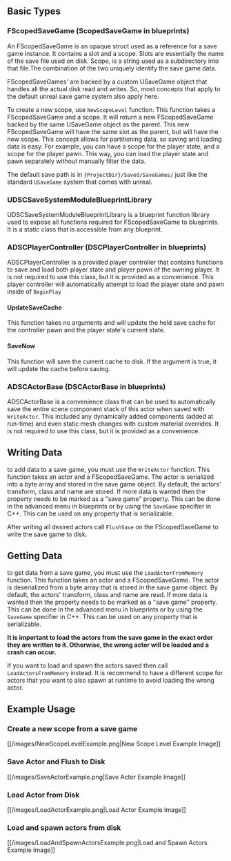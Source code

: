 ## Basic Types

### FScopedSaveGame (ScopedSaveGame in blueprints)

An FScopedSaveGame is an opaque struct used as a reference for a save game instance. It contains a slot and a scope. Slots are essentially the name of the save file used on disk. Scope, is a string used as a subdirectory into that file.The combination of the two uniquely identify the save game data.

FScopedSaveGames' are backed by a custom USaveGame object that handles all the actual disk read and writes. So, most concepts that apply to the default unreal save game system also apply here.

To create a new scope, use `NewScopeLevel` function. This function takes a FScopedSaveGame and a scope. It will return a new FScopedSaveGame backed by the same USaveGame object as the parent. This new FScopedSaveGame will have the same slot as the parent, but will have the new scope. This concept allows for partitioning data, so saving and loading data is easy. For example, you can have a scope for the player state, and a scope for the player pawn. This way, you can load the player state and pawn separately without manually filter the data.

The default save path is in `{ProjectDir}/Saved/SaveGames/` just like the standard `USaveGame` system that comes with unreal.

### UDSCSaveSystemModuleBlueprintLibrary

UDSCSaveSystemModuleBlueprintLibrary is a blueprint function library used to expose all functions required for FScopedSaveGame to blueprints. It is a static class that is accessible from any blueprint.

### ADSCPlayerController (DSCPlayerController in blueprints)

ADSCPlayerController is a provided player controller that contains functions to save and load both player state and player pawn of the owning player. It is not required to use this class, but it is provided as a convenience. This player controller will automatically attempt to load the player state and pawn inside of `BeginPlay`

#### UpdateSaveCache

This function takes no arguments and will update the held save cache for the controller pawn and the player state's current state.

#### SaveNow

This function will save the current cache to disk. If the argument is true, it will update the cache before saving. 

### ADSCActorBase (DSCActorBase in blueprints)

ADSCActorBase is a convenience class that can be used to automatically save the entire scene component stack of this actor when saved with `WriteActor`. This included any dynamically added components (added at run-time) and even static mesh changes with custom material overrides. It is not required to use this class, but it is provided as a convenience.

## Writing Data

to add data to a save game, you must use the `WriteActor` function. This function takes an actor and a FScopedSaveGame. The actor is serialized into a byte array and stored in the save game object. By default, the actors' transform, class and name are stored. If more data is wanted then the property needs to be marked as a "save game" property. This can be done in the advanced menu in blueprints or by using the `SaveGame` specifier in C++. This can be used on any property that is serializable.

After writing all desired actors call `FlushSave` on the FScopedSaveGame to write the save game to disk.

## Getting Data

to get data from a save game, you must use the `LoadActorFromMemory` function. This function takes an actor and a FScopedSaveGame. The actor is deserialized from a byte array that is stored in the save game object. By default, the actors' transform, class and name are read. If more data is wanted then the property needs to be marked as a "save game" property. This can be done in the advanced menu in blueprints or by using the `SaveGame` specifier in C++. This can be used on any property that is serializable.

**It is important to load the actors from the save game in the exact order they are written to it. Otherwise, the wrong actor will be loaded and a crash can occur.**

If you want to load and spawn the actors saved then call `LoadActorsFromMemory` instead. It is recommend to have a different scope for actors that you want to also spawn at runtime to avoid loading the wrong actor.

## Example Usage

### Create a new scope from a save game

[[/images/NewScopeLevelExample.png|New Scope Level Example Image]]

### Save Actor and Flush to Disk

[[/images/SaveActorExample.png|Save Actor Example Image]]

### Load Actor from Disk

[[/images/LoadActorExample.png|Load Actor Example Image]]

### Load and spawn actors from disk

[[/images/LoadAndSpawnActorsExample.png|Load and Spawn Actors Example Image]]